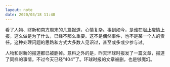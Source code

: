 ```yaml
---
layout: note
date: 2020/03/18 11:48
---
```


看了人物、财新和南方周末的几篇报道，心情复杂。事到如今，是谁在阻止疫情上报，这么做是为了什么，已经不那么重要。这不是偶然事件，也不是某一个人的责任。这种处理问题的思路和方式大多数人见识过，甚至或多或少参与过。

人物和财新的报道都已被删掉。意料之外的是，昨天环球时报发了一篇文章，报道了同样的事情。不过今天已经“404”了。环球时报的文章被删，也是够魔幻。
